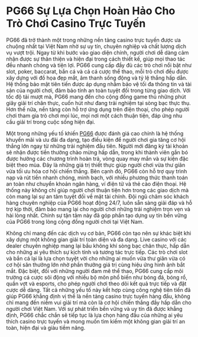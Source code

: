# PG66 Sự Lựa Chọn Hoàn Hảo Cho Trò Chơi Casino Trực Tuyến

PG66 đã trở thành một trong những nền tảng casino trực tuyến được ưa chuộng nhất tại Việt Nam nhờ sự uy tín, chuyên nghiệp và chất lượng dịch vụ vượt trội. Ngay từ khi bước vào giao diện chính, người chơi dễ dàng cảm nhận được sự thân thiện và hiện đại trong cách thiết kế, giúp mọi thao tác đều nhanh chóng và tiện lợi. PG66 cung cấp đầy đủ các trò chơi nổi bật như slot, poker, baccarat, bắn cá và cả cá cược thể thao, mỗi trò chơi đều được xây dựng với đồ họa đẹp mắt, âm thanh sống động và tỷ lệ thắng hấp dẫn. Hệ thống bảo mật tiên tiến được áp dụng nhằm bảo vệ tối đa thông tin và tài sản của người chơi, đảm bảo tính an toàn tuyệt đối trong từng giao dịch. Với tốc độ tải mượt mà, PG66 mang đến cho cộng đồng game thủ những phút giây giải trí chân thực, cuốn hút như đang trải nghiệm tại sòng bạc thực thụ. Hơn thế nữa, nền tảng còn hỗ trợ ứng dụng trên điện thoại, cho phép người chơi tham gia trò chơi mọi lúc, mọi nơi một cách thuận tiện, đáp ứng nhu cầu giải trí trong cuộc sống hiện đại.

Một trong những yếu tố khiến <a href="https://pg66-login.com">PG66</a> được đánh giá cao chính là hệ thống khuyến mãi và ưu đãi đa dạng, tạo điều kiện để người chơi gia tăng cơ hội thắng lớn ngay từ những trải nghiệm đầu tiên. Người mới đăng ký tài khoản sẽ nhận được tiền thưởng chào mừng hấp dẫn, trong khi thành viên gắn bó được hưởng các chương trình hoàn trả, vòng quay may mắn và sự kiện đặc biệt theo mùa. Đây là những giá trị thiết thực giúp người chơi vừa thư giãn vừa tối ưu hóa cơ hội chiến thắng. Bên cạnh đó, PG66 còn hỗ trợ quy trình nạp và rút tiền nhanh chóng, minh bạch, với nhiều phương thức thanh toán an toàn như chuyển khoản ngân hàng, ví điện tử và thẻ cào điện thoại. Hệ thống này không chỉ giúp người chơi thuận tiện hơn trong các giao dịch mà còn mang lại sự an tâm tuyệt đối về mặt tài chính. Đội ngũ chăm sóc khách hàng chuyên nghiệp của PG66 hoạt động 24/7, luôn sẵn sàng giải đáp và hỗ trợ kịp thời, đảm bảo mang lại cho người chơi những trải nghiệm trọn vẹn và hài lòng nhất. Chính sự tận tâm này đã góp phần tạo dựng uy tín bền vững của PG66 trong lòng cộng đồng người chơi tại Việt Nam.

Không chỉ mang đến các dịch vụ cơ bản, PG66 còn tạo nên sự khác biệt khi xây dựng một không gian giải trí toàn diện và đa dạng. Live casino với các dealer chuyên nghiệp mang lại bầu không khí sòng bạc chân thực, hấp dẫn cho những ai yêu thích sự kịch tính và tương tác trực tiếp. Các trò chơi slot và bắn cá lại là lựa chọn tuyệt vời cho những ai muốn vừa thư giãn vừa có cơ hội săn thưởng lớn nhờ phần thưởng giá trị cùng hiệu ứng hình ảnh bắt mắt. Đặc biệt, đối với những người đam mê thể thao, PG66 cung cấp môi trường cá cược sôi động với nhiều bộ môn phổ biến như bóng đá, bóng rổ, quần vợt và esports, cho phép người chơi theo dõi kết quả trực tiếp và đặt cược dễ dàng. Tất cả những yếu tố này kết hợp cùng công nghệ tiên tiến đã giúp PG66 khẳng định vị thế là nền tảng casino trực tuyến hàng đầu, không chỉ mang đến niềm vui giải trí mà còn là cơ hội chiến thắng đầy hấp dẫn cho người chơi Việt Nam. Với sự phát triển bền vững và uy tín đã được khẳng định, PG66 chắc chắn sẽ tiếp tục là lựa chọn hàng đầu của những ai yêu thích casino trực tuyến và mong muốn tìm kiếm một không gian giải trí an toàn, hiện đại và giàu tiềm năng.
